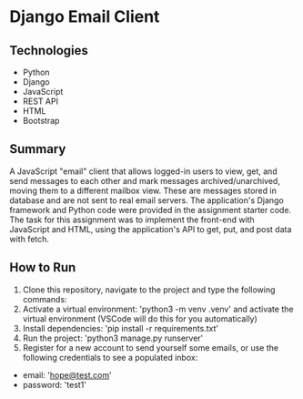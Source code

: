 # Django Email Client

## Technologies
* Python
* Django
* JavaScript
* REST API
* HTML
* Bootstrap
  
## Summary
A JavaScript "email" client that allows logged-in users to view, get, and send messages to each other and mark messages archived/unarchived, moving them to a different mailbox view. These are messages stored in database and are not sent to real email servers. The application's Django framework and Python code were provided in the assignment starter code. The task for this assignment was to implement the front-end with JavaScript and HTML, using the application's API to get, put, and post data with fetch.

## How to Run
1. Clone this repository, navigate to the project and type the following commands:
2. Activate a virtual environment: 'python3 -m venv .venv' and activate the virtual environment (VSCode will do this for you automatically)
3. Install dependencies: 'pip install -r requirements.txt'
4. Run the project: 'python3 manage.py runserver'
5. Register for a new account to send yourself some emails, or use the following credentials to see a populated inbox:
* email: 'hope@test.com'
* password: 'test1'
